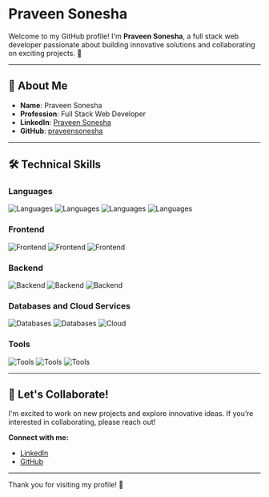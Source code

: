 # Praveen Sonesha

Welcome to my GitHub profile! I'm **Praveen Sonesha**, a full stack web developer passionate about building innovative solutions and collaborating on exciting projects. 🚀

---

## 🌟 About Me

- **Name**: Praveen Sonesha
- **Profession**: Full Stack Web Developer
- **LinkedIn**: [Praveen Sonesha](https://www.linkedin.com/in/praveen-sonesha/)
- **GitHub**: [praveensonesha](https://github.com/praveensonesha)

---

## 🛠️ Technical Skills

### Languages
![Languages](https://img.shields.io/badge/C-C%20%7C%20C%2B%2B-yellow)
![Languages](https://img.shields.io/badge/Java-Java%20-blue)
![Languages](https://img.shields.io/badge/Python-Python%20-green)
![Languages](https://img.shields.io/badge/JavaScript-JavaScript%20-orange)

### Frontend
![Frontend](https://img.shields.io/badge/React.js-React.js%20-cyan)
![Frontend](https://img.shields.io/badge/HTML-HTML%20-orange)
![Frontend](https://img.shields.io/badge/CSS-CSS%20-blue)

### Backend
![Backend](https://img.shields.io/badge/Node.js-Node.js%20-green)
![Backend](https://img.shields.io/badge/Flask-Flask%20-blue)
![Backend](https://img.shields.io/badge/Express.js-Express.js%20-purple)

### Databases and Cloud Services
![Databases](https://img.shields.io/badge/MySQL-MySQL%20-blue)
![Databases](https://img.shields.io/badge/MongoDB-MongoDB%20-green)
![Cloud](https://img.shields.io/badge/AWS-AWS%20-orange)

### Tools
![Tools](https://img.shields.io/badge/VSCode-VSCode%20-blue)
![Tools](https://img.shields.io/badge/GitHub-GitHub%20-black)
![Tools](https://img.shields.io/badge/Postman-Postman%20-yellowgreen)

---

## 🤝 Let's Collaborate!

I'm excited to work on new projects and explore innovative ideas. If you’re interested in collaborating, please reach out!

**Connect with me:**
- [LinkedIn](https://www.linkedin.com/in/praveen-sonesha/)
- [GitHub](https://github.com/praveensonesha)

---

Thank you for visiting my profile! 🌟

